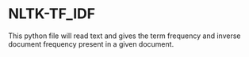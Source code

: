 # NLTK-TF_IDF

This python file will read text and gives the term frequency and inverse document frequency present in a given document. 
